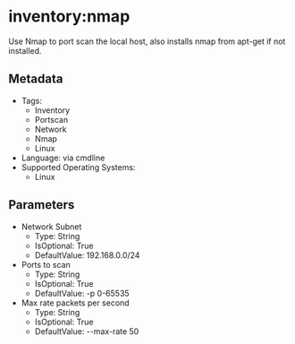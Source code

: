 <!-- region Generated -->
# inventory:nmap

Use Nmap to port scan the local host, also installs nmap from apt-get if not installed.

## Metadata

- Tags:
  - Inventory
  - Portscan
  - Network
  - Nmap
  - Linux
- Language: via cmdline
- Supported Operating Systems:
  - Linux

## Parameters

- Network Subnet
  - Type: String
  - IsOptional: True
  - DefaultValue: 192.168.0.0/24
- Ports to scan
  - Type: String
  - IsOptional: True
  - DefaultValue: -p 0-65535
- Max rate packets per second
  - Type: String
  - IsOptional: True
  - DefaultValue: --max-rate 50
<!-- endregion -->
